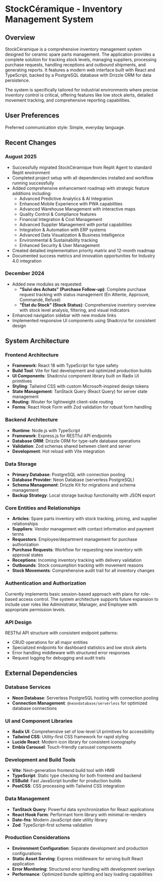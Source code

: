# StockCéramique - Inventory Management System

## Overview

StockCéramique is a comprehensive inventory management system designed for ceramic spare parts management. The application provides a complete solution for tracking stock levels, managing suppliers, processing purchase requests, handling receptions and outbound shipments, and generating reports. It features a modern web interface built with React and TypeScript, backed by a PostgreSQL database with Drizzle ORM for data persistence.

The system is specifically tailored for industrial environments where precise inventory control is critical, offering features like low stock alerts, detailed movement tracking, and comprehensive reporting capabilities.

## User Preferences

Preferred communication style: Simple, everyday language.

## Recent Changes

### August 2025
- Successfully migrated StockCéramique from Replit Agent to standard Replit environment
- Completed project setup with all dependencies installed and workflow running successfully
- Added comprehensive enhancement roadmap with strategic feature additions including:
  - Advanced Predictive Analytics & AI Integration
  - Enhanced Mobile Experience with PWA capabilities
  - Advanced Warehouse Management with interactive maps
  - Quality Control & Compliance features
  - Financial Integration & Cost Management
  - Advanced Supplier Management with portal capabilities
  - Integration & Automation with ERP systems
  - Advanced Data Visualization & Business Intelligence
  - Environmental & Sustainability tracking
  - Enhanced Security & User Management
- Created detailed implementation priority matrix and 12-month roadmap
- Documented success metrics and innovation opportunities for Industry 4.0 integration

### December 2024
- Added new modules as requested:
  - **"Suivi des Achats" (Purchase Follow-up)**: Complete purchase request tracking with status management (En Attente, Approuvé, Commandé, Refusé)
  - **"État du Stock" (Stock Status)**: Comprehensive inventory overview with stock level analysis, filtering, and visual indicators
- Enhanced navigation sidebar with new module links
- Implemented responsive UI components using Shadcn/ui for consistent design

## System Architecture

### Frontend Architecture
- **Framework**: React 18 with TypeScript for type safety
- **Build Tool**: Vite for fast development and optimized production builds
- **UI Components**: Shadcn/ui component library built on Radix UI primitives
- **Styling**: Tailwind CSS with custom Microsoft-inspired design tokens
- **State Management**: TanStack Query (React Query) for server state management
- **Routing**: Wouter for lightweight client-side routing
- **Forms**: React Hook Form with Zod validation for robust form handling

### Backend Architecture
- **Runtime**: Node.js with TypeScript
- **Framework**: Express.js for RESTful API endpoints
- **Database ORM**: Drizzle ORM for type-safe database operations
- **Validation**: Zod schemas shared between client and server
- **Development**: Hot reload with Vite integration

### Data Storage
- **Primary Database**: PostgreSQL with connection pooling
- **Database Provider**: Neon Database (serverless PostgreSQL)
- **Schema Management**: Drizzle Kit for migrations and schema management
- **Backup Strategy**: Local storage backup functionality with JSON export

### Core Entities and Relationships
- **Articles**: Spare parts inventory with stock tracking, pricing, and supplier relationships
- **Suppliers**: Vendor management with contact information and payment terms
- **Requestors**: Employee/department management for purchase authorization
- **Purchase Requests**: Workflow for requesting new inventory with approval states
- **Receptions**: Incoming inventory tracking with delivery validation
- **Outbounds**: Stock consumption tracking with movement reasons
- **Stock Movements**: Comprehensive audit trail for all inventory changes

### Authentication and Authorization
Currently implements basic session-based approach with plans for role-based access control. The system architecture supports future expansion to include user roles like Administrator, Manager, and Employee with appropriate permission levels.

### API Design
RESTful API structure with consistent endpoint patterns:
- CRUD operations for all major entities
- Specialized endpoints for dashboard statistics and low stock alerts
- Error handling middleware with structured error responses
- Request logging for debugging and audit trails

## External Dependencies

### Database Services
- **Neon Database**: Serverless PostgreSQL hosting with connection pooling
- **Connection Management**: `@neondatabase/serverless` for optimized database connections

### UI and Component Libraries
- **Radix UI**: Comprehensive set of low-level UI primitives for accessibility
- **Tailwind CSS**: Utility-first CSS framework for rapid styling
- **Lucide React**: Modern icon library for consistent iconography
- **Embla Carousel**: Touch-friendly carousel components

### Development and Build Tools
- **Vite**: Next-generation frontend build tool with HMR
- **TypeScript**: Static type checking for both frontend and backend
- **ESBuild**: Fast JavaScript bundler for production builds
- **PostCSS**: CSS processing with Tailwind CSS integration

### Data Management
- **TanStack Query**: Powerful data synchronization for React applications
- **React Hook Form**: Performant form library with minimal re-renders
- **Date-fns**: Modern JavaScript date utility library
- **Zod**: TypeScript-first schema validation

### Production Considerations
- **Environment Configuration**: Separate development and production configurations
- **Static Asset Serving**: Express middleware for serving built React application
- **Error Monitoring**: Structured error handling with development overlays
- **Performance**: Optimized bundle splitting and lazy loading capabilities